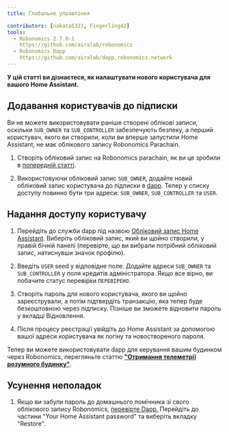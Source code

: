 ```yaml
---
title: Глобальне управління

contributors: [nakata5321, Fingerling42]
tools:   
  - Robonomics 2.7.0-1
    https://github.com/airalab/robonomics
  - Robonomics Dapp 
    https://github.com/airalab/dapp.robonomics.network
---
```


**У цій статті ви дізнаєтеся, як налаштувати нового користувача для вашого Home Assistant.**

## Додавання користувачів до підписки

Ви не можете використовувати раніше створені облікові записи, оскільки `SUB_OWNER` та `SUB_CONTROLLER` забезпечують безпеку, а перший користувач, якого ви створили, коли ви вперше запустили Home Assistant, не має облікового запису Robonomics Parachain.

1. Створіть обліковий запис на Robonomics parachain, як ви це зробили в [попередній статті](/docs/sub-activate/).

2. Використовуючи обліковий запис `SUB_OWNER`, додайте новий обліковий запис користувача до підписки в [dapp](https://dapp.robonomics.network/#/subscription/devices). Тепер у списку доступу повинно бути три адреси: `SUB_OWNER`, `SUB_CONTROLLER` та `USER`.

<robo-wiki-video autoplay loop controls :videos="[{src: 'https://cloudflare-ipfs.com/ipfs/QmSxzram7CF4SXpVgEyv98XetjYsxNFQY2GY4PfyhJak7H', type:'mp4'}]" />


## Надання доступу користувачу

1. Перейдіть до служби dapp під назвою [Обліковий запис Home Assistant](https://dapp.robonomics.network/#/home-assistant). Виберіть обліковий запис, який ви щойно створили, у правій бічній панелі (перевірте, що ви вибрали потрібний обліковий запис, натиснувши значок профілю).

2. Введіть `USER` seed у відповідне поле. Додайте адреси `SUB_OWNER` та `SUB_CONTROLLER` у поля кредитів адміністратора. Якщо все вірно, ви побачите статус перевірки `ПЕРЕВІРЕНО`.

3. Створіть пароль для нового користувача, якого ви щойно зареєстрували, а потім підтвердіть транзакцію, яка тепер буде безкоштовною через підписку. Пізніше ви зможете відновити пароль у вкладці Відновлення.

4. Після процесу реєстрації увійдіть до Home Assistant за допомогою вашої адреси користувача як логіну та новоствореного пароля.

<robo-wiki-video autoplay loop controls :videos="[{src: 'https://cloudflare-ipfs.com/ipfs/QmW2TXuwCYXzgcRfEUx4imZU5ZerEzkuD5P53u9g2WnxDh', type:'mp4'}]" />

Тепер ви можете використовувати dapp для керування вашим будинком через Robonomics, перегляньте статтю [**"Отримання телеметрії розумного будинку"**](/docs/smart-home-telemetry/).

## Усунення неполадок

1. Якщо ви забули пароль до домашнього помічника зі свого облікового запису Robonomics, [перевірте Dapp.](https://dapp.robonomics.network/#/home-assistant)
Перейдіть до частини "Your Home Assistant password" та виберіть вкладку "Restore".
